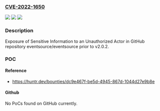 ### [CVE-2022-1650](https://cve.mitre.org/cgi-bin/cvename.cgi?name=CVE-2022-1650)
![](https://img.shields.io/static/v1?label=Product&message=eventsource%2Feventsource&color=blue)
![](https://img.shields.io/static/v1?label=Version&message=n%2Fa&color=blue)
![](https://img.shields.io/static/v1?label=Vulnerability&message=CWE-200%20Exposure%20of%20Sensitive%20Information%20to%20an%20Unauthorized%20Actor&color=brighgreen)

### Description

Exposure of Sensitive Information to an Unauthorized Actor in GitHub repository eventsource/eventsource prior to v2.0.2.

### POC

#### Reference
- https://huntr.dev/bounties/dc9e467f-be5d-4945-867d-1044d27e9b8e

#### Github
No PoCs found on GitHub currently.

